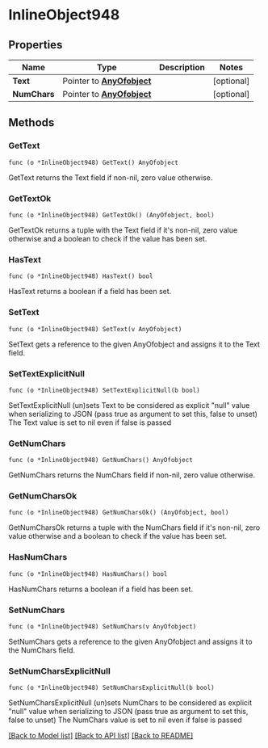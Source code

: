 # InlineObject948

## Properties

Name | Type | Description | Notes
------------ | ------------- | ------------- | -------------
**Text** | Pointer to [**AnyOfobject**](anyOf&lt;object&gt;.md) |  | [optional] 
**NumChars** | Pointer to [**AnyOfobject**](anyOf&lt;object&gt;.md) |  | [optional] 

## Methods

### GetText

`func (o *InlineObject948) GetText() AnyOfobject`

GetText returns the Text field if non-nil, zero value otherwise.

### GetTextOk

`func (o *InlineObject948) GetTextOk() (AnyOfobject, bool)`

GetTextOk returns a tuple with the Text field if it's non-nil, zero value otherwise
and a boolean to check if the value has been set.

### HasText

`func (o *InlineObject948) HasText() bool`

HasText returns a boolean if a field has been set.

### SetText

`func (o *InlineObject948) SetText(v AnyOfobject)`

SetText gets a reference to the given AnyOfobject and assigns it to the Text field.

### SetTextExplicitNull

`func (o *InlineObject948) SetTextExplicitNull(b bool)`

SetTextExplicitNull (un)sets Text to be considered as explicit "null" value
when serializing to JSON (pass true as argument to set this, false to unset)
The Text value is set to nil even if false is passed
### GetNumChars

`func (o *InlineObject948) GetNumChars() AnyOfobject`

GetNumChars returns the NumChars field if non-nil, zero value otherwise.

### GetNumCharsOk

`func (o *InlineObject948) GetNumCharsOk() (AnyOfobject, bool)`

GetNumCharsOk returns a tuple with the NumChars field if it's non-nil, zero value otherwise
and a boolean to check if the value has been set.

### HasNumChars

`func (o *InlineObject948) HasNumChars() bool`

HasNumChars returns a boolean if a field has been set.

### SetNumChars

`func (o *InlineObject948) SetNumChars(v AnyOfobject)`

SetNumChars gets a reference to the given AnyOfobject and assigns it to the NumChars field.

### SetNumCharsExplicitNull

`func (o *InlineObject948) SetNumCharsExplicitNull(b bool)`

SetNumCharsExplicitNull (un)sets NumChars to be considered as explicit "null" value
when serializing to JSON (pass true as argument to set this, false to unset)
The NumChars value is set to nil even if false is passed

[[Back to Model list]](../README.md#documentation-for-models) [[Back to API list]](../README.md#documentation-for-api-endpoints) [[Back to README]](../README.md)


